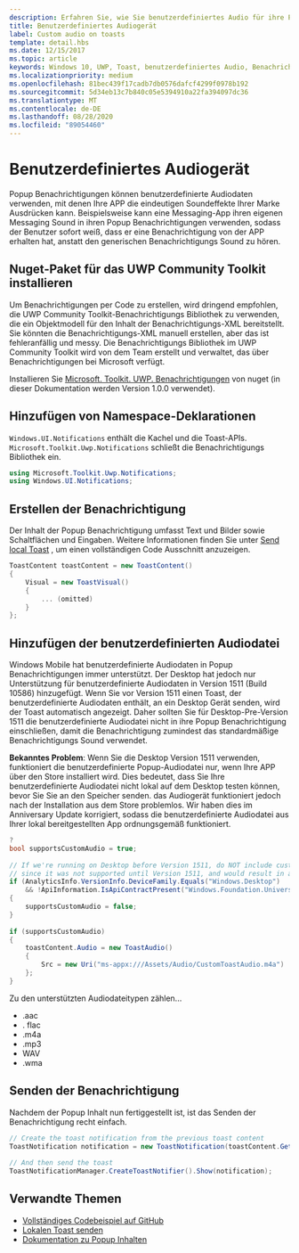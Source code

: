 ```yaml
---
description: Erfahren Sie, wie Sie benutzerdefiniertes Audio für ihre Popup Benachrichtigungen verwenden, damit Ihre APP die eindeutigen Soundeffekte Ihrer Marke Ausdrücken kann.
title: Benutzerdefiniertes Audiogerät
label: Custom audio on toasts
template: detail.hbs
ms.date: 12/15/2017
ms.topic: article
keywords: Windows 10, UWP, Toast, benutzerdefiniertes Audio, Benachrichtigung, Audio, Sound
ms.localizationpriority: medium
ms.openlocfilehash: 81bec439f17cadb7db0576dafcf4299f0978b192
ms.sourcegitcommit: 5d34eb13c7b840c05e5394910a22fa394097dc36
ms.translationtype: MT
ms.contentlocale: de-DE
ms.lasthandoff: 08/28/2020
ms.locfileid: "89054460"
---
```

# <a name="custom-audio-on-toasts"></a>Benutzerdefiniertes Audiogerät

Popup Benachrichtigungen können benutzerdefinierte Audiodaten verwenden, mit denen Ihre APP die eindeutigen Soundeffekte Ihrer Marke Ausdrücken kann. Beispielsweise kann eine Messaging-App ihren eigenen Messaging Sound in ihren Popup Benachrichtigungen verwenden, sodass der Benutzer sofort weiß, dass er eine Benachrichtigung von der APP erhalten hat, anstatt den generischen Benachrichtigungs Sound zu hören.

## <a name="install-uwp-community-toolkit-nuget-package"></a>Nuget-Paket für das UWP Community Toolkit installieren

Um Benachrichtigungen per Code zu erstellen, wird dringend empfohlen, die UWP Community Toolkit-Benachrichtigungs Bibliothek zu verwenden, die ein Objektmodell für den Inhalt der Benachrichtigungs-XML bereitstellt. Sie könnten die Benachrichtigungs-XML manuell erstellen, aber das ist fehleranfällig und messy. Die Benachrichtigungs Bibliothek im UWP Community Toolkit wird von dem Team erstellt und verwaltet, das über Benachrichtigungen bei Microsoft verfügt.

Installieren Sie [Microsoft. Toolkit. UWP. Benachrichtigungen](https://www.nuget.org/packages/Microsoft.Toolkit.Uwp.Notifications/) von nuget (in dieser Dokumentation werden Version 1.0.0 verwendet).


## <a name="add-namespace-declarations"></a>Hinzufügen von Namespace-Deklarationen

`Windows.UI.Notifications` enthält die Kachel und die Toast-APIs. `Microsoft.Toolkit.Uwp.Notifications` schließt die Benachrichtigungs Bibliothek ein.

```csharp
using Microsoft.Toolkit.Uwp.Notifications;
using Windows.UI.Notifications;
```


## <a name="construct-the-notification"></a>Erstellen der Benachrichtigung

Der Inhalt der Popup Benachrichtigung umfasst Text und Bilder sowie Schaltflächen und Eingaben. Weitere Informationen finden Sie unter [Send local Toast](send-local-toast.md) , um einen vollständigen Code Ausschnitt anzuzeigen.

```csharp
ToastContent toastContent = new ToastContent()
{
    Visual = new ToastVisual()
    {
        ... (omitted)
    }
};
```


## <a name="add-the-custom-audio"></a>Hinzufügen der benutzerdefinierten Audiodatei

Windows Mobile hat benutzerdefinierte Audiodaten in Popup Benachrichtigungen immer unterstützt. Der Desktop hat jedoch nur Unterstützung für benutzerdefinierte Audiodaten in Version 1511 (Build 10586) hinzugefügt. Wenn Sie vor Version 1511 einen Toast, der benutzerdefinierte Audiodaten enthält, an ein Desktop Gerät senden, wird der Toast automatisch angezeigt. Daher sollten Sie für Desktop-Pre-Version 1511 die benutzerdefinierte Audiodatei nicht in ihre Popup Benachrichtigung einschließen, damit die Benachrichtigung zumindest das standardmäßige Benachrichtigungs Sound verwendet.

**Bekanntes Problem**: Wenn Sie die Desktop Version 1511 verwenden, funktioniert die benutzerdefinierte Popup-Audiodatei nur, wenn Ihre APP über den Store installiert wird. Dies bedeutet, dass Sie Ihre benutzerdefinierte Audiodatei nicht lokal auf dem Desktop testen können, bevor Sie Sie an den Speicher senden. das Audiogerät funktioniert jedoch nach der Installation aus dem Store problemlos. Wir haben dies im Anniversary Update korrigiert, sodass die benutzerdefinierte Audiodatei aus Ihrer lokal bereitgestellten App ordnungsgemäß funktioniert.

```csharp
?
bool supportsCustomAudio = true;
 
// If we're running on Desktop before Version 1511, do NOT include custom audio
// since it was not supported until Version 1511, and would result in a silent toast.
if (AnalyticsInfo.VersionInfo.DeviceFamily.Equals("Windows.Desktop")
    && !ApiInformation.IsApiContractPresent("Windows.Foundation.UniversalApiContract", 2))
{
    supportsCustomAudio = false;
}
 
if (supportsCustomAudio)
{
    toastContent.Audio = new ToastAudio()
    {
        Src = new Uri("ms-appx:///Assets/Audio/CustomToastAudio.m4a")
    };
}
```

Zu den unterstützten Audiodateitypen zählen...

- .aac
- . flac
- .m4a
- .mp3
- WAV
- .wma


## <a name="send-the-notification"></a>Senden der Benachrichtigung

Nachdem der Popup Inhalt nun fertiggestellt ist, ist das Senden der Benachrichtigung recht einfach.

```csharp
// Create the toast notification from the previous toast content
ToastNotification notification = new ToastNotification(toastContent.GetXml());
             
// And then send the toast
ToastNotificationManager.CreateToastNotifier().Show(notification);
```


## <a name="related-topics"></a>Verwandte Themen

- [Vollständiges Codebeispiel auf GitHub](https://github.com/WindowsNotifications/quickstart-toast-with-custom-audio)
- [Lokalen Toast senden](send-local-toast.md)
- [Dokumentation zu Popup Inhalten](adaptive-interactive-toasts.md)
